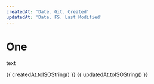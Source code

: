 ```yaml
---
createdAt: 'Date. Git. Created'
updatedAt: 'Date. FS. Last Modified'
---
```


# One

text

{{ createdAt.toISOString() }}
{{ updatedAt.toISOString() }}